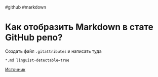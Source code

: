 
#github #markdown

# Как отобразить Markdown в стате GitHub репо?

Создать файл `.gitattributes` и написать туда

```
*.md linguist-detectable=true
```

[Источник](https://github.com/github-linguist/linguist/issues/3964)